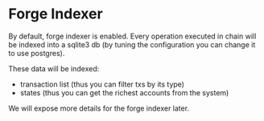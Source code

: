# Forge Indexer

By default, forge indexer is enabled. Every operation executed in chain will be indexed into a sqlite3 db (by tuning the configuration you can change it to use postgres).

These data will be indexed:

* transaction list (thus you can filter txs by its type)
* states (thus you can get the richest accounts from the system)

We will expose more details for the forge indexer later.
